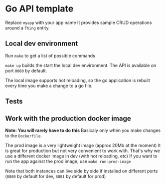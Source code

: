 # Go API template

Replace `myapp` with your app name
It provides sample CRUD operations around a `Thing` entity.

## Local dev environment

Run `make` to get a list of possible commands

`make up` builds the start the local dev environment.
The API is available on port `8080` by default.

The local image supports hot reloading, so the go application is rebuilt every time you make a change to a go file.

## Tests






## Work with the production docker image

**Note: You will rarely have to do this** Basicaly only when you make changes to the `Dockerfile`.

The prod image is a very lightweight image (approx 20Mb at the moment) It is great for production but not very convenient to work with.
That's why we use a different docker image in dev (with hot reloading, etc)
If you want to run the app against the prod image, use `make run-prod-image`

Note that both instances can live side by side if installed on different ports (`8080` by default for dev, `8081` by default for prod)

